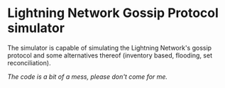 # Lightning Network Gossip Protocol simulator

The simulator is capable of simulating the Lightning Network's gossip protocol
and some alternatives thereof (inventory based, flooding, set reconciliation).

*The code is a bit of a mess, please don't come for me.*
